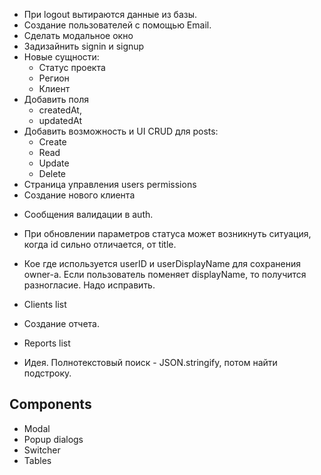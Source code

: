+ При logout вытираются данные из базы.
+ Создание пользователей с помощью Email.
+ Сделать модальное окно
+ Задизайнить signin и signup
+ Новые сущности:
  + Статус проекта
  + Регион
  + Клиент
+ Добавить поля
  + createdAt,
  + updatedAt
+ Добавить возможность и UI CRUD для posts:
  + Create
  + Read
  + Update
  + Delete
+ Страница управления users permissions
+ Создание нового клиента

- Сообщения валидации в auth.
- При обновлении параметров статуса может возникнуть ситуация, когда id сильно отличается, от title.
- Кое где используется userID и userDisplayName для сохранения owner-а. Если пользователь поменяет displayName, то получится разногласие. Надо исправить.

- Clients list
- Создание отчета.
- Reports list
- Идея. Полнотекстовый поиск -  JSON.stringify, потом найти подстроку.

## Components
- Modal
- Popup dialogs
- Switcher
- Tables
